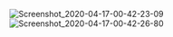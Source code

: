 ![Screenshot_2020-04-17-00-42-23-09](https://user-images.githubusercontent.com/37383914/79496926-15858680-8051-11ea-9e68-d983f3f27d84.png)
![Screenshot_2020-04-17-00-42-26-80](https://user-images.githubusercontent.com/37383914/79496943-19b1a400-8051-11ea-94a8-fc0c5589ba7b.png)
